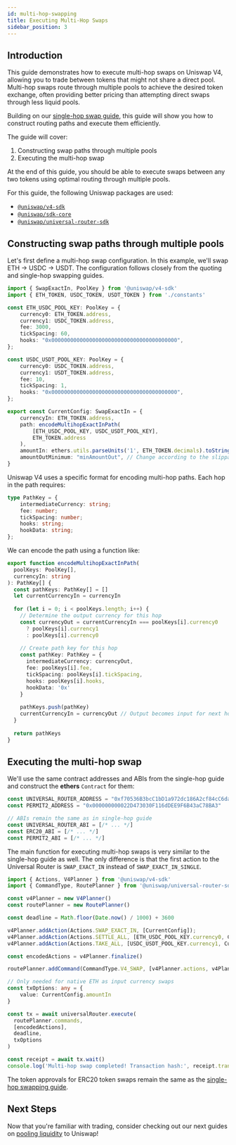 ```yaml
---
id: multi-hop-swapping
title: Executing Multi-Hop Swaps
sidebar_position: 3
---
```


## Introduction

This guide demonstrates how to execute multi-hop swaps on Uniswap V4, allowing you to trade between tokens that might not share a direct pool. Multi-hop swaps route through multiple pools to achieve the desired token exchange, often providing better pricing than attempting direct swaps through less liquid pools.

Building on our [single-hop swap guide](./single-hop-swapping.md), this guide will show you how to construct routing paths and execute them efficiently.

The guide will cover:

1. Constructing swap paths through multiple pools
2. Executing the multi-hop swap

At the end of this guide, you should be able to execute swaps between any two tokens using optimal routing through multiple pools.

For this guide, the following Uniswap packages are used:

- [`@uniswap/v4-sdk`](https://www.npmjs.com/package/@uniswap/v4-sdk)
- [`@uniswap/sdk-core`](https://www.npmjs.com/package/@uniswap/sdk-core)
- [`@uniswap/universal-router-sdk`](https://www.npmjs.com/package/@uniswap/universal-router-sdk)

## Constructing swap paths through multiple pools

Let's first define a multi-hop swap configuration. In this example, we'll swap ETH → USDC → USDT. The configuration follows closely from the quoting and single-hop swapping guides.

```typescript
import { SwapExactIn, PoolKey } from '@uniswap/v4-sdk'
import { ETH_TOKEN, USDC_TOKEN, USDT_TOKEN } from './constants'

const ETH_USDC_POOL_KEY: PoolKey = {
    currency0: ETH_TOKEN.address,
    currency1: USDC_TOKEN.address,
    fee: 3000,
    tickSpacing: 60,
    hooks: "0x0000000000000000000000000000000000000000",
};

const USDC_USDT_POOL_KEY: PoolKey = {
    currency0: USDC_TOKEN.address,
    currency1: USDT_TOKEN.address,
    fee: 10,
    tickSpacing: 1,
    hooks: "0x0000000000000000000000000000000000000000",
};

export const CurrentConfig: SwapExactIn = {
    currencyIn: ETH_TOKEN.address,
    path: encodeMultihopExactInPath(
        [ETH_USDC_POOL_KEY, USDC_USDT_POOL_KEY],
        ETH_TOKEN.address
    ),
    amountIn: ethers.utils.parseUnits('1', ETH_TOKEN.decimals).toString(), 
    amountOutMinimum: "minAmountOut", // Change according to the slippage desired
}
```

Uniswap V4 uses a specific format for encoding multi-hop paths. Each hop in the path requires:

```typescript
type PathKey = {
    intermediateCurrency: string;
    fee: number;
    tickSpacing: number;
    hooks: string;
    hookData: string;
};
```

We can encode the path using a function like:

```typescript
export function encodeMultihopExactInPath(
  poolKeys: PoolKey[],
  currencyIn: string
): PathKey[] {
  const pathKeys: PathKey[] = []
  let currentCurrencyIn = currencyIn
  
  for (let i = 0; i < poolKeys.length; i++) {
    // Determine the output currency for this hop
    const currencyOut = currentCurrencyIn === poolKeys[i].currency0
      ? poolKeys[i].currency1
      : poolKeys[i].currency0
    
    // Create path key for this hop
    const pathKey: PathKey = {
      intermediateCurrency: currencyOut,
      fee: poolKeys[i].fee,
      tickSpacing: poolKeys[i].tickSpacing,
      hooks: poolKeys[i].hooks,
      hookData: '0x'
    }
    
    pathKeys.push(pathKey)
    currentCurrencyIn = currencyOut // Output becomes input for next hop
  }
  
  return pathKeys
}
```

## Executing the multi-hop swap

We'll use the same contract addresses and ABIs from the single-hop guide and construct the **ethers** `Contract` for them:

```typescript
const UNIVERSAL_ROUTER_ADDRESS = "0xf70536B3bcC1bD1a972dc186A2cf84cC6da6Be5D"
const PERMIT2_ADDRESS = "0x000000000022D473030F116dDEE9F6B43aC78BA3"

// ABIs remain the same as in single-hop guide
const UNIVERSAL_ROUTER_ABI = [/* ... */]
const ERC20_ABI = [/* ... */]
const PERMIT2_ABI = [/* ... */]
```

The main function for executing multi-hop swaps is very similar to the single-hop guide as well. The only difference is that the first action to the Universal Router is `SWAP_EXACT_IN` instead of `SWAP_EXACT_IN_SINGLE`.

```typescript
import { Actions, V4Planner } from '@uniswap/v4-sdk'
import { CommandType, RoutePlanner } from '@uniswap/universal-router-sdk'

const v4Planner = new V4Planner()
const routePlanner = new RoutePlanner()

const deadline = Math.floor(Date.now() / 1000) + 3600

v4Planner.addAction(Actions.SWAP_EXACT_IN, [CurrentConfig]);
v4Planner.addAction(Actions.SETTLE_ALL, [ETH_USDC_POOL_KEY.currency0, CurrentConfig.amountIn]);
v4Planner.addAction(Actions.TAKE_ALL, [USDC_USDT_POOL_KEY.currency1, CurrentConfig.amountOutMinimum]);

const encodedActions = v4Planner.finalize()

routePlanner.addCommand(CommandType.V4_SWAP, [v4Planner.actions, v4Planner.params])

// Only needed for native ETH as input currency swaps
const txOptions: any = {
    value: CurrentConfig.amountIn
}

const tx = await universalRouter.execute(
  routePlanner.commands,
  [encodedActions],
  deadline,
  txOptions
)

const receipt = await tx.wait()
console.log('Multi-hop swap completed! Transaction hash:', receipt.transactionHash)
```

The token approvals for ERC20 token swaps remain the same as the [single-hop swapping guide](./02-single-hop-swapping.md).

## Next Steps

Now that you're familiar with trading, consider checking out our next guides on [pooling liquidity](../liquidity/01-pool-data.md) to Uniswap!
